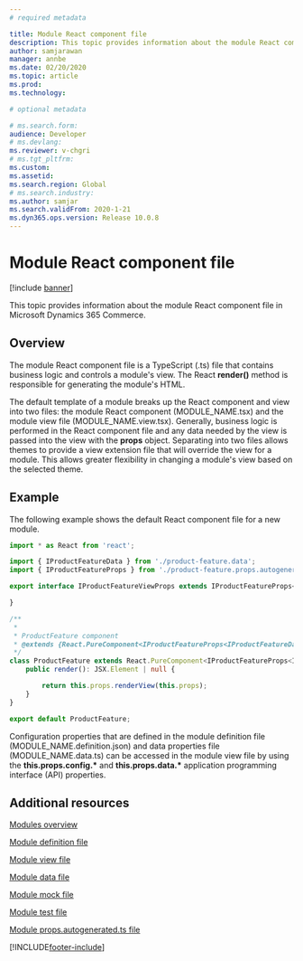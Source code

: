 ```yaml
---
# required metadata

title: Module React component file
description: This topic provides information about the module React component file in Microsoft Dynamics 365 Commerce. 
author: samjarawan
manager: annbe
ms.date: 02/20/2020
ms.topic: article
ms.prod: 
ms.technology: 

# optional metadata

# ms.search.form: 
audience: Developer
# ms.devlang: 
ms.reviewer: v-chgri
# ms.tgt_pltfrm: 
ms.custom: 
ms.assetid: 
ms.search.region: Global
# ms.search.industry: 
ms.author: samjar
ms.search.validFrom: 2020-1-21
ms.dyn365.ops.version: Release 10.0.8
---
```


# Module React component file

[!include [banner](../includes/banner.md)]

This topic provides information about the module React component file in Microsoft Dynamics 365 Commerce.

## Overview

The module React component file is a TypeScript (.ts) file that contains business logic and controls a module's view. The React **render()** method is responsible for generating the module's HTML.  

The default template of a module breaks up the React component and view into two files: the module React component (MODULE_NAME.tsx)  and the module view file (MODULE_NAME.view.tsx). Generally, business logic is performed in the React component file and any data needed by the view is passed into the view with the **props** object. Separating into two files allows themes to provide a view extension file that will override the view for a module. This allows greater flexibility in changing a module's view based on the selected theme.

## Example 

The following example shows the default React component file for a new module.

```typescript
import * as React from 'react';

import { IProductFeatureData } from './product-feature.data';
import { IProductFeatureProps } from './product-feature.props.autogenerated';

export interface IProductFeatureViewProps extends IProductFeatureProps<IProductFeatureData> {

}

/**
 *
 * ProductFeature component
 * @extends {React.PureComponent<IProductFeatureProps<IProductFeatureData>>}
 */
class ProductFeature extends React.PureComponent<IProductFeatureProps<IProductFeatureData>> {
    public render(): JSX.Element | null {

        return this.props.renderView(this.props);
    }
}

export default ProductFeature;
```

Configuration properties that are defined in the module definition file (MODULE\_NAME.definition.json) and data properties file (MODULE\_NAME.data.ts) can be accessed in the module view file by using the **this.props.config.\*** and **this.props.data.\*** application programming interface (API) properties.

## Additional resources

[Modules overview](modules-overview.md)

[Module definition file](module-definition-file.md)

[Module view file](module-view-file.md)

[Module data file](module-data-file.md)

[Module mock file](module-mock-file.md)

[Module test file](module-test-file.md)

[Module props.autogenerated.ts file](module-props-autogenerated-ts-file.md)


[!INCLUDE[footer-include](../../includes/footer-banner.md)]